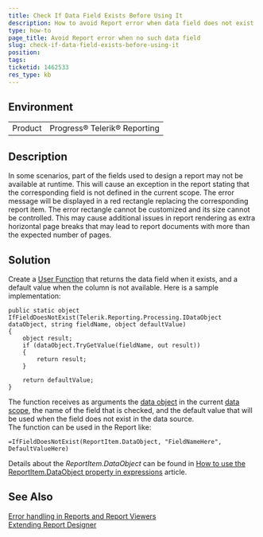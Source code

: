 ```yaml
---
title: Check If Data Field Exists Before Using It
description: How to avoid Report error when data field does not exist
type: how-to
page_title: Avoid Report error when no such data field
slug: check-if-data-field-exists-before-using-it
position: 
tags: 
ticketid: 1462533
res_type: kb
---
```


## Environment
<table>
	<tbody>
		<tr>
			<td>Product</td>
			<td>Progress® Telerik® Reporting</td>
		</tr>
	</tbody>
</table>


## Description
In some scenarios, part of the fields used to design a report may not be available at runtime. This will cause an exception in 
the report stating that the corresponding field is not defined in the current scope. The error message will be displayed in a red rectangle replacing the corresponding report item. The error rectangle cannot be customized and its size cannot be controlled. This may cause additional issues in report rendering as extra horizontal page breaks that may lead to report documents with more than the expected number of pages.

## Solution
Create a [User Function](../expressions-user-functions) that returns the data field when it exists, and a default value when 
the column is not available. Here is a sample implementation:

```CSharp
public static object IfFieldDoesNotExist(Telerik.Reporting.Processing.IDataObject dataObject, string fieldName, object defaultValue)
{
    object result;
    if (dataObject.TryGetValue(fieldName, out result))
    {
        return result;
    }

    return defaultValue;
}
```
The function receives as arguments the [data object](../p-telerik-reporting-processing-processingelement-dataobject) in the current 
[data scope](,,/expressions-scope), the name of the field that is checked, and the default value that will be used when the field 
does not exist in the data source.  
The function can be used in the Report like:

```
=IfFieldDoesNotExist(ReportItem.DataObject, "FieldNameHere", DefaultValueHere)
```

Details about the _ReportItem.DataObject_ can be found in 
[How to use the ReportItem.DataObject property in expressions](../data-items-how-to-use-data-object) article.

## See Also
[Error handling in Reports and Report Viewers](https://www.telerik.com/support/kb/reporting/details/error-handling-in-reports-and-report-viewers)  
[Extending Report Designer](../standalone-report-designer-extending-configuration)
